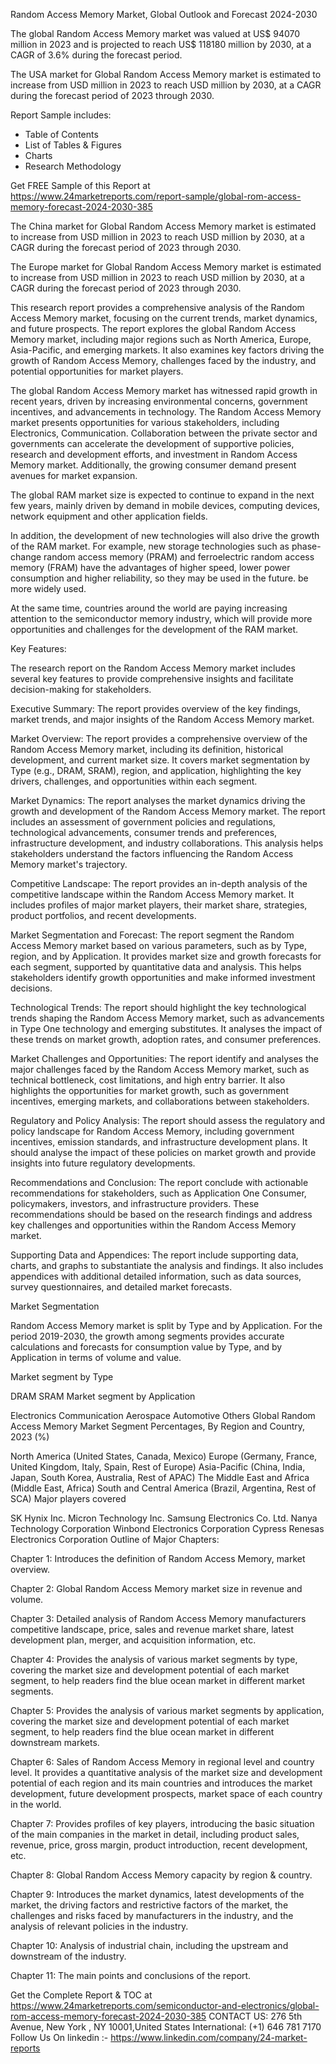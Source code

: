 Random Access Memory Market, Global Outlook and Forecast 2024-2030

The global Random Access Memory market was valued at US$ 94070 million in 2023 and is projected to reach US$ 118180 million by 2030, at a CAGR of 3.6% during the forecast period.

The USA market for Global Random Access Memory market is estimated to increase from USD million in 2023 to reach USD million by 2030, at a CAGR during the forecast period of 2023 through 2030.

Report Sample includes:
- Table of Contents
- List of Tables & Figures
- Charts
- Research Methodology

Get FREE Sample of this Report at https://www.24marketreports.com/report-sample/global-rom-access-memory-forecast-2024-2030-385

The China market for Global Random Access Memory market is estimated to increase from USD million in 2023 to reach USD million by 2030, at a CAGR during the forecast period of 2023 through 2030.

The Europe market for Global Random Access Memory market is estimated to increase from USD million in 2023 to reach USD million by 2030, at a CAGR during the forecast period of 2023 through 2030.

This research report provides a comprehensive analysis of the Random Access Memory market, focusing on the current trends, market dynamics, and future prospects. The report explores the global Random Access Memory market, including major regions such as North America, Europe, Asia-Pacific, and emerging markets. It also examines key factors driving the growth of Random Access Memory, challenges faced by the industry, and potential opportunities for market players.

The global Random Access Memory market has witnessed rapid growth in recent years, driven by increasing environmental concerns, government incentives, and advancements in technology. The Random Access Memory market presents opportunities for various stakeholders, including Electronics, Communication. Collaboration between the private sector and governments can accelerate the development of supportive policies, research and development efforts, and investment in Random Access Memory market. Additionally, the growing consumer demand present avenues for market expansion.

The global RAM market size is expected to continue to expand in the next few years, mainly driven by demand in mobile devices, computing devices, network equipment and other application fields.

In addition, the development of new technologies will also drive the growth of the RAM market. For example, new storage technologies such as phase-change random access memory (PRAM) and ferroelectric random access memory (FRAM) have the advantages of higher speed, lower power consumption and higher reliability, so they may be used in the future. be more widely used.

At the same time, countries around the world are paying increasing attention to the semiconductor memory industry, which will provide more opportunities and challenges for the development of the RAM market.

Key Features:

The research report on the Random Access Memory market includes several key features to provide comprehensive insights and facilitate decision-making for stakeholders.

Executive Summary: The report provides overview of the key findings, market trends, and major insights of the Random Access Memory market.

Market Overview: The report provides a comprehensive overview of the Random Access Memory market, including its definition, historical development, and current market size. It covers market segmentation by Type (e.g., DRAM, SRAM), region, and application, highlighting the key drivers, challenges, and opportunities within each segment.

Market Dynamics: The report analyses the market dynamics driving the growth and development of the Random Access Memory market. The report includes an assessment of government policies and regulations, technological advancements, consumer trends and preferences, infrastructure development, and industry collaborations. This analysis helps stakeholders understand the factors influencing the Random Access Memory market's trajectory.

Competitive Landscape: The report provides an in-depth analysis of the competitive landscape within the Random Access Memory market. It includes profiles of major market players, their market share, strategies, product portfolios, and recent developments.

Market Segmentation and Forecast: The report segment the Random Access Memory market based on various parameters, such as by Type, region, and by Application. It provides market size and growth forecasts for each segment, supported by quantitative data and analysis. This helps stakeholders identify growth opportunities and make informed investment decisions.

Technological Trends: The report should highlight the key technological trends shaping the Random Access Memory market, such as advancements in Type One technology and emerging substitutes. It analyses the impact of these trends on market growth, adoption rates, and consumer preferences.

Market Challenges and Opportunities: The report identify and analyses the major challenges faced by the Random Access Memory market, such as technical bottleneck, cost limitations, and high entry barrier. It also highlights the opportunities for market growth, such as government incentives, emerging markets, and collaborations between stakeholders.

Regulatory and Policy Analysis: The report should assess the regulatory and policy landscape for Random Access Memory, including government incentives, emission standards, and infrastructure development plans. It should analyse the impact of these policies on market growth and provide insights into future regulatory developments.

Recommendations and Conclusion: The report conclude with actionable recommendations for stakeholders, such as Application One Consumer, policymakers, investors, and infrastructure providers. These recommendations should be based on the research findings and address key challenges and opportunities within the Random Access Memory market.

Supporting Data and Appendices: The report include supporting data, charts, and graphs to substantiate the analysis and findings. It also includes appendices with additional detailed information, such as data sources, survey questionnaires, and detailed market forecasts.

Market Segmentation

Random Access Memory market is split by Type and by Application. For the period 2019-2030, the growth among segments provides accurate calculations and forecasts for consumption value by Type, and by Application in terms of volume and value.

Market segment by Type

DRAM
SRAM
Market segment by Application

Electronics
Communication
Aerospace
Automotive
Others
Global Random Access Memory Market Segment Percentages, By Region and Country, 2023 (%)

North America (United States, Canada, Mexico)
Europe (Germany, France, United Kingdom, Italy, Spain, Rest of Europe)
Asia-Pacific (China, India, Japan, South Korea, Australia, Rest of APAC)
The Middle East and Africa (Middle East, Africa)
South and Central America (Brazil, Argentina, Rest of SCA)
Major players covered

SK Hynix Inc.
Micron Technology Inc.
Samsung Electronics Co. Ltd.
Nanya Technology Corporation
Winbond Electronics Corporation
Cypress
Renesas Electronics Corporation
Outline of Major Chapters:

Chapter 1: Introduces the definition of Random Access Memory, market overview.

Chapter 2: Global Random Access Memory market size in revenue and volume.

Chapter 3: Detailed analysis of Random Access Memory manufacturers competitive landscape, price, sales and revenue market share, latest development plan, merger, and acquisition information, etc.

Chapter 4: Provides the analysis of various market segments by type, covering the market size and development potential of each market segment, to help readers find the blue ocean market in different market segments.

Chapter 5: Provides the analysis of various market segments by application, covering the market size and development potential of each market segment, to help readers find the blue ocean market in different downstream markets.

Chapter 6: Sales of Random Access Memory in regional level and country level. It provides a quantitative analysis of the market size and development potential of each region and its main countries and introduces the market development, future development prospects, market space of each country in the world.

Chapter 7: Provides profiles of key players, introducing the basic situation of the main companies in the market in detail, including product sales, revenue, price, gross margin, product introduction, recent development, etc.

Chapter 8: Global Random Access Memory capacity by region & country.

Chapter 9: Introduces the market dynamics, latest developments of the market, the driving factors and restrictive factors of the market, the challenges and risks faced by manufacturers in the industry, and the analysis of relevant policies in the industry.

Chapter 10: Analysis of industrial chain, including the upstream and downstream of the industry.

Chapter 11: The main points and conclusions of the report.

Get the Complete Report & TOC at https://www.24marketreports.com/semiconductor-and-electronics/global-rom-access-memory-forecast-2024-2030-385
CONTACT US:
276 5th Avenue, New York , NY 10001,United States
International: (+1) 646 781 7170
Follow Us On linkedin :- https://www.linkedin.com/company/24-market-reports
